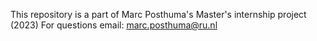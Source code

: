 This repository is a part of Marc Posthuma's Master's internship project (2023)
For questions email: marc.posthuma@ru.nl